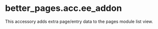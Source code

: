 better_pages.acc.ee_addon
=========================

This accessory adds extra page/entry data to the pages module list view.
